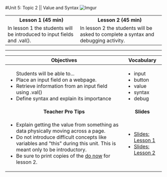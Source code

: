 #Unit 5: Topic 2 ||  Value and Syntax
![Imgur](http://i.imgur.com/KwaFtIPm.png)

<table>
<tr>
	<th>Lesson 1 (45 min)</th>
	<th>Lesson 2 (45 min)</th>
</tr>
<tr>

<tr>
	<td>In lesson 1 the students will be introduced to input fields and .val().</td>
	<td> In lesson 2 the students will be asked to complete a syntax and debugging activity. </td>
</tr>
</table>

***


| Objectives | Vocabulary |
|-------|-------|
| <ul>Students will be able to...<li> Place an input field on a webpage.</li> <li>Retrieve information from an input field using .val()</li> <li>Define syntax and explain its importance</li></ul>  | <ul> <li>input</li> <li>button</li> <li>value</li> <li>syntax</li><li>debug</li></ul> | 
| <center> **Teacher Pro Tips** </center> |<center> **Slides** </center> |
|<ul><li>Explain getting the value from something as data physically moving across a page.</li><li>Do not introduce difficult concepts like variables and "this" during this unit. This is meant only to be introductory.</li><li>Be sure to print copies of the [do now](https://docs.google.com/document/d/1chqckBLOcJH3Vdrh9zC6AuJ-3UEs6M51WNNv2_usIf0/edit) for lesson 2. </li></ul>| <ul><li><a target="_blank" href = "https://docs.google.com/presentation/d/1zxgpue4og_d0x0jNrvFxpfh-pyq-kS6g2qXPBzBiKq8/edit#slide=id.g12ee5b58a7_0_0">Slides: Lesson 1</a></li> <li><a target="_blank" href = "https://docs.google.com/presentation/d/1zxgpue4og_d0x0jNrvFxpfh-pyq-kS6g2qXPBzBiKq8/edit#slide=id.g14ed8f4727_0_76">Slides: Lesson 2</a></li></ul> |




